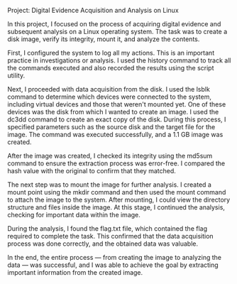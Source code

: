 Project: Digital Evidence Acquisition and Analysis on Linux

In this project, I focused on the process of acquiring digital evidence and subsequent analysis on a Linux operating system. The task was to create a disk image, verify its integrity, mount it, and analyze the contents.

First, I configured the system to log all my actions. This is an important practice in investigations or analysis. I used the history command to track all the commands executed and also recorded the results using the script utility.

Next, I proceeded with data acquisition from the disk. I used the lsblk command to determine which devices were connected to the system, including virtual devices and those that weren't mounted yet. One of these devices was the disk from which I wanted to create an image. I used the dc3dd command to create an exact copy of the disk. During this process, I specified parameters such as the source disk and the target file for the image. The command was executed successfully, and a 1.1 GB image was created.

After the image was created, I checked its integrity using the md5sum command to ensure the extraction process was error-free. I compared the hash value with the original to confirm that they matched.

The next step was to mount the image for further analysis. I created a mount point using the mkdir command and then used the mount command to attach the image to the system. After mounting, I could view the directory structure and files inside the image. At this stage, I continued the analysis, checking for important data within the image.

During the analysis, I found the flag.txt file, which contained the flag required to complete the task. This confirmed that the data acquisition process was done correctly, and the obtained data was valuable.

In the end, the entire process — from creating the image to analyzing the data — was successful, and I was able to achieve the goal by extracting important information from the created image.
